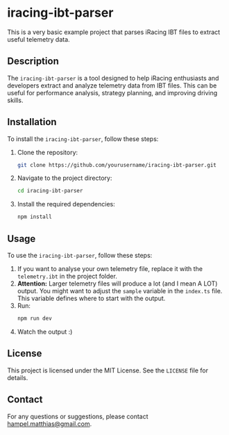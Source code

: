 # iracing-ibt-parser

This is a very basic example project that parses iRacing IBT files to extract useful telemetry data.

## Description

The `iracing-ibt-parser` is a tool designed to help iRacing enthusiasts and developers extract and analyze telemetry data from IBT files. This can be useful for performance analysis, strategy planning, and improving driving skills.

## Installation

To install the `iracing-ibt-parser`, follow these steps:

1. Clone the repository:
   ```sh
   git clone https://github.com/yourusername/iracing-ibt-parser.git
   ```
2. Navigate to the project directory:
   ```sh
   cd iracing-ibt-parser
   ```
3. Install the required dependencies:
   ```sh
   npm install
   ```

## Usage

To use the `iracing-ibt-parser`, follow these steps:

1. If you want to analyse your own telemetry file, replace it with the `telemetry.ibt` in the project folder.
2. **Attention:** Larger telemetry files will produce a lot (and I mean A LOT) output. You might want to adjust the `sample` variable in the `index.ts` file. This variable defines where to start with the output.
3. Run:
   ```sh
   npm run dev
   ```
4. Watch the output :)

## License

This project is licensed under the MIT License. See the `LICENSE` file for details.

## Contact

For any questions or suggestions, please contact [hampel.matthias@gmail.com](mailto:hampel.matthias@gmail.com).
